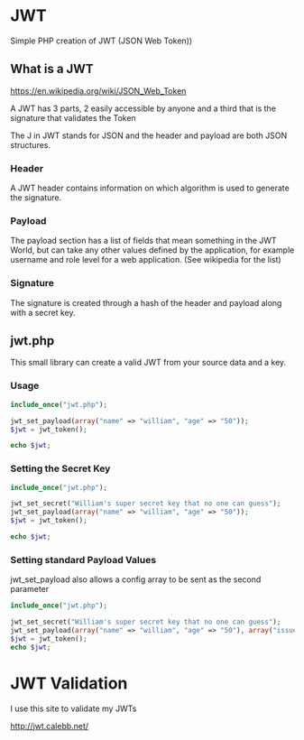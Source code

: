# JWT

Simple PHP creation of JWT (JSON Web Token))

## What is a JWT 

https://en.wikipedia.org/wiki/JSON_Web_Token

A JWT has 3 parts, 2 easily accessible by anyone and a third that is the signature that validates the Token

The J in JWT stands for JSON and the header and payload are both JSON structures.

### Header

A JWT header contains information on which algorithm is used to generate the signature.

### Payload

The payload section has a list of fields that mean something in the JWT World, but can take any other values defined by the application, for example username and role level for a web application. (See wikipedia for the list)

### Signature

The signature is created through a hash of the header and payload along with a secret key.

## jwt.php

This small library can create a valid JWT from your source data and a key.

### Usage

```php
include_once("jwt.php");

jwt_set_payload(array("name" => "william", "age" => "50")); 
$jwt = jwt_token();

echo $jwt;
```
### Setting the Secret Key

```php
include_once("jwt.php");

jwt_set_secret("William's super secret key that no one can guess");
jwt_set_payload(array("name" => "william", "age" => "50")); 
$jwt = jwt_token();

echo $jwt;
```
### Setting standard Payload Values

jwt_set_payload also allows a config array to be sent as the second parameter

```php
include_once("jwt.php");

jwt_set_secret("William's super secret key that no one can guess");
jwt_set_payload(array("name" => "william", "age" => "50"), array("issuer"=>"cairnswm","subject"=>"jwt sample", "audience"=>"GITHub users","expiryperiod"=>2*60)); 
$jwt = jwt_token();
echo $jwt;
```

# JWT Validation

I use this site to validate my JWTs

http://jwt.calebb.net/



